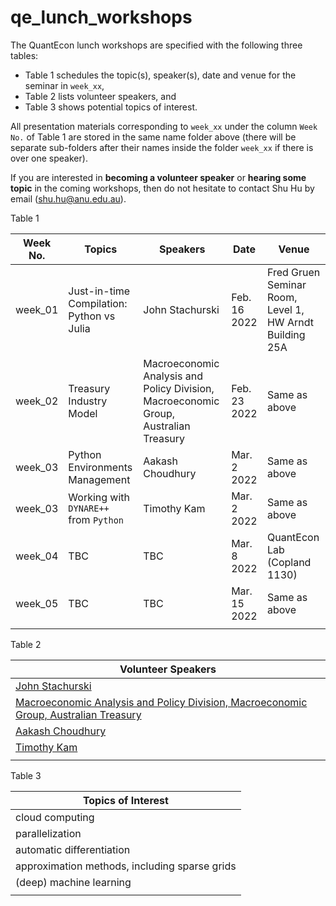 # qe_lunch_workshops



The QuantEcon lunch workshops are specified with the following three tables:

- Table 1 schedules the topic(s), speaker(s), date and venue for the seminar in ``week_xx``,
- Table 2 lists volunteer speakers, and
- Table 3 shows potential topics of interest.

All presentation materials corresponding to ``week_xx`` under the column ``Week No.`` of Table 1 are stored in the same name folder above (there will be separate sub-folders after their names inside the folder ``week_xx`` if there is over one speaker).

If you are interested in **becoming a volunteer speaker** or **hearing some topic** in the coming workshops, then do not hesitate to contact Shu Hu by email ([shu.hu@anu.edu.au](mailto:shu.hu@anu.edu.au)).



Table 1

| Week No. | Topics                                    | Speakers                                                     | Date         | Venue                                                   |
| -------- | ----------------------------------------- | ------------------------------------------------------------ | ------------ | ------------------------------------------------------- |
| week_01  | Just-in-time Compilation: Python vs Julia | John Stachurski                                              | Feb. 16 2022 | Fred Gruen Seminar Room, Level 1, HW Arndt Building 25A |
| week_02  | Treasury Industry Model                   | Macroeconomic Analysis and  Policy Division, Macroeconomic Group, Australian Treasury | Feb. 23 2022 | Same as above                                           |
| week_03  | Python Environments Management            | Aakash Choudhury                                             | Mar. 2 2022  | Same as above                                           |
| week_03  | Working with ``DYNARE++`` from ``Python`` | Timothy Kam                                                  | Mar. 2 2022  | Same as above                                           |
| week_04  | TBC                                       | TBC                                                          | Mar. 8 2022  | QuantEcon Lab (Copland 1130)                            |
| week_05  | TBC                                       | TBC                                                          | Mar. 15 2022 | Same as above                                           |
|          |                                           |                                                              |              |                                                         |



Table 2

| Volunteer Speakers                                           |
| ------------------------------------------------------------ |
| [John Stachurski](https://johnstachurski.net/)               |
| [Macroeconomic Analysis and  Policy Division, Macroeconomic Group, Australian Treasury](https://www.directory.gov.au/portfolios/treasury/department-treasury/central-office/macroeconomic-group/macroeconomic-analysis-and-policy-division) |
| [Aakash Choudhury](https://github.com/AakashGfude)           |
| [Timothy Kam](https://phantomachine.github.io/)              |
|                                                              |



Table 3

| Topics of Interest                            |
| --------------------------------------------- |
| cloud computing                               |
| parallelization                               |
| automatic differentiation                     |
| approximation methods, including sparse grids |
| (deep) machine learning                       |
|                                               |

